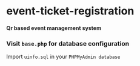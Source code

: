 # event-ticket-registration

#### Qr based event management system

### Visit `base.php` for database configuration

Import `uinfo.sql` in your `PHPMyAdmin database`

